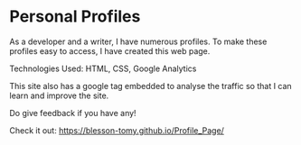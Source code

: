 # Personal Profiles

As a developer and a writer, I have numerous profiles. To make these profiles easy to access, I have created this web page. 

Technologies Used: HTML, CSS, Google Analytics

This site also has a google tag embedded to analyse the traffic so that I can learn and improve the site. 

Do give feedback if you have any!

Check it out: https://blesson-tomy.github.io/Profile_Page/
